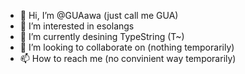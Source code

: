 - 👋 Hi, I’m @GUAawa (just call me GUA)
- 👀 I’m interested in esolangs
- 🌱 I’m currently desining TypeString (T~)
- 💞️ I’m looking to collaborate on (nothing temporarily)
- 📫 How to reach me (no convinient way temporarily)

<!---
GUAawa/GUAawa is a ✨ special ✨ repository because its `README.md` (this file) appears on your GitHub profile.
You can click the Preview link to take a look at your changes.
--->
